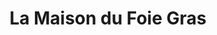 ---
title: "La Maison du Foie Gras"
url: /saint-jean-de-luz/la-maison-du-foie-gras/
shop: charcuterie
---